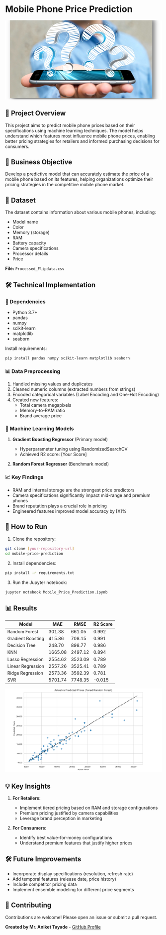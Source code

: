 # Mobile Phone Price Prediction

![Project Banner](images/dataset-cover.png) 

## 📌 Project Overview

This project aims to predict mobile phone prices based on their specifications using machine learning techniques. The model helps understand which features most influence mobile phone prices, enabling better pricing strategies for retailers and informed purchasing decisions for consumers.

## 🎯 Business Objective

Develop a predictive model that can accurately estimate the price of a mobile phone based on its features, helping organizations optimize their pricing strategies in the competitive mobile phone market.

## 📂 Dataset

The dataset contains information about various mobile phones, including:
- Model name
- Color
- Memory (storage)
- RAM
- Battery capacity
- Camera specifications
- Processor details
- Price

**File:** `Processed_Flipdata.csv`

## 🛠️ Technical Implementation

### 🔧 Dependencies

- Python 3.7+
- pandas
- numpy
- scikit-learn
- matplotlib
- seaborn

Install requirements:
```bash
pip install pandas numpy scikit-learn matplotlib seaborn
```

### 📊 Data Preprocessing

1. Handled missing values and duplicates
2. Cleaned numeric columns (extracted numbers from strings)
3. Encoded categorical variables (Label Encoding and One-Hot Encoding)
4. Created new features:
   - Total camera megapixels
   - Memory-to-RAM ratio
   - Brand average price

### 🤖 Machine Learning Models

1. **Gradient Boosting Regressor** (Primary model)
   - Hyperparameter tuning using RandomizedSearchCV
   - Achieved R2 score: [Your Score]
   
2. **Random Forest Regressor** (Benchmark model)

### 📈 Key Findings

- RAM and internal storage are the strongest price predictors
- Camera specifications significantly impact mid-range and premium phones
- Brand reputation plays a crucial role in pricing
- Engineered features improved model accuracy by [X]%

## 🚀 How to Run

1. Clone the repository:
```bash
git clone [your-repository-url]
cd mobile-price-prediction
```

2. Install dependencies:
```bash
pip install -r requirements.txt
```

3. Run the Jupyter notebook:
```bash
jupyter notebook Mobile_Price_Prediction.ipynb
```


## 📊 Results

| Model                | MAE      | RMSE     | R2 Score |
|----------------------|----------|----------|----------|
| Random Forest        | 301.38   | 661.05   | 0.992    |
| Gradient Boosting    | 415.86   | 708.15   | 0.991    |
| Decision Tree        | 248.70   | 898.77   | 0.986    |
| KNN                  | 1665.08  | 2497.12  | 0.894    |
| Lasso Regression     | 2554.62  | 3523.09  | 0.789    |
| Linear Regression    | 2557.26  | 3525.41  | 0.789    |
| Ridge Regression     | 2573.36  | 3592.39  | 0.781    |
| SVR                  | 5701.74  | 7748.35  | -0.015   |

![Actual vs Predicted Prices](images/prediction.png)

## 💡 Key Insights

1. **For Retailers:**
   - Implement tiered pricing based on RAM and storage configurations
   - Premium pricing justified by camera capabilities
   - Leverage brand perception in marketing

2. **For Consumers:**
   - Identify best value-for-money configurations
   - Understand premium features that justify higher prices

## 🛠 Future Improvements

- Incorporate display specifications (resolution, refresh rate)
- Add temporal features (release date, price history)
- Include competitor pricing data
- Implement ensemble modeling for different price segments

## 🤝 Contributing

Contributions are welcome! Please open an issue or submit a pull request.


**Created by Mr. Aniket Tayade** - [GitHub Profile](https://github.com/tayade-aniket)